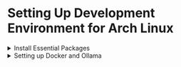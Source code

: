# Setting Up Development Environment for Arch Linux

<details>
<summary>Install Essential Packages</summary>

## Install Essential Packages

1. Install core utilities and development tools:

```bash
pacman -S gcc make man-db bluez bluez-utils unzip fish xclip stow git git-delta base-devel nitrogen docker fish pavucontrol alacritty
```


2. Powerful task runner, version and env management tool for NodeJS, Python, Rust and more.

```bash
curl https://mise.run | sh

# install  Arch User Repository helper
mise use -g yay
```

```bash 
# you might want to install other tools per user
cat ~/.config/mise/config.toml
[tools]
glow = "latest"
fzf = "latest"
eza = "latest"
zellij = "latest"
zoxide = "latest"
fd = "latest"
ripgrep = "latest"
starship = "latest"
bat = "latest"
pnpm = "latest"
yay = "latest"
usage = "latest"
python = "latest"
deno = "latest"
bun = "latest"
go = "latest"
bottom = "latest"
dust = "latest"
neovim = "latest"
node = "latest"
rust = "latest"

[settings]
experimental = true
```


3. Install the necessary fonts for the system and terminal, including regular, nerd, and emoji fonts:

```bash
yay -S --noconfirm ttf-jetbrains-mono-nerd noto-fonts noto-fonts-emoji
# if you need chinese/japanese/korean support: yay -S noto-fonts-cjk
fc-cache -vf
```


</details>

<details>
<summary>Setting up Docker and Ollama</summary>

## Setting up Docker and Ollama

1. Avoid `sudo` for Docker commands:

```bash
sudo usermod -aG docker $USER
```

2. Install NVIDIA Container Toolkit (if applicable):

```bash
yay -S nvidia-container-toolkit
sudo nvidia-ctk runtime configure --runtime=docker
sudo systemctl restart docker
```

3. Run Ollama inside a Docker container with Open WebUI

- Run Ollama container

```bash
docker run -d --gpus=all -v ollama:/root/.ollama -p 11434:11434 --name ollama ollama/ollama
```

- Check if Ollama is up and running

```bash
curl -i http://localhost:11434/
```

```
HTTP/1.1 200 OK
Content-Type: text/plain; charset=utf-8
Date: Thu, 05 Sep 2024 14:04:02 GMT
Content-Length: 17

Ollama is running
```

- Run Open WebUI container

    The `--add-host=host.docker.internal:host-gateway` flag enables communication between containers using the host's IP address. Will need it to communicate with TTS service later.

```bash
docker run -d -p 3000:8080 --gpus all --add-host=host.docker.internal:host-gateway -v open-webui:/app/backend/data --name open-webui --restart always ghcr.io/open-webui/open-webui:cuda
```

- Open the WebUI

   `http://localhost:3000/`

4. Run a model (codegemma ❤️)

    CodeGemma is a collection of powerful, lightweight models that can perform a variety of coding tasks like fill-in-the-middle code completion, code generation, natural language understanding, mathematical reasoning, and instruction following.

    - `instruct` a 7b instruction-tuned variant for natural language-to-code chat and instruction following  
    - `code` a 7b pretrained variant that specializes in code completion and generation from code prefixes and/or suffixes  
    - `2b` a state of the art 2B pretrained variant that provides up to 2x faster code completion

```bash
docker exec -it ollama ollama run codegemma:instruct
```

5. Move Docker root directory (optional):
   You might want to move Docker root to a different volume to save the system disk space

   I moved Docker root directory to the `/home`, in my case it is mounted to a separate volume:

```bash
# Stop Docker services
sudo systemctl stop docker  docker.socket containerd
# Create a new directory (replace `/home/user/new_dir` with your desired location) 
sudo mkdir -p /home/user/new_dir
sudo mv /var/lib/docker /home/user/new_dir
```

- Configure Docker root  in`daemon.json`:

```bash
sudo vim /etc/docker/daemon.json
```

```json
{
   "data-root": "/home/user/new_dir",
   "runtimes": {
      "nvidia": {
         "args": [],
         "path": "nvidia-container-runtime"
      }
    }
}
```

- Restart Docker services for the changes to take effect:

```bash
sudo systemctl restart docker docker.socket containerd
```

- Validate new Docker root location:

```bash
docker info -f '{{ .DockerRootDir}}'
```

6. Integrating `openedai-speech` TTS into Open WebUI

```bash
# expose it throught host.docker.internal:8000 so Open WebUI can access it
docker run -d --gpus=all -p 8000:8000 --add-host=host.docker.internal:host-gateway -v tts-voices:/app/voices -v tts-config:/app/config --name openedai-speech ghcr.io/matatonic/openedai-speech:latest
```

- Open the Open WebUI settings and navigate to the TTS Settings under **Admin Panel > Settings > Audio**.

    Text-to-Speech Engine: OpenAI
    API Base URL: `http://host.docker.internal:8000/v1`
    API Key: `anykey` (note: this is a dummy API key, as `openedai-speech` doesn't require an API key;  you can use whatever for this field)

- To make sure those 3 containers start automatically on Docker service start/restart

```bash
docker update --restart=always ollama openedai-speech open-webui
```

![open web ui tts settings](https://i.imgur.com/nv0FYAj.png)

</details>
